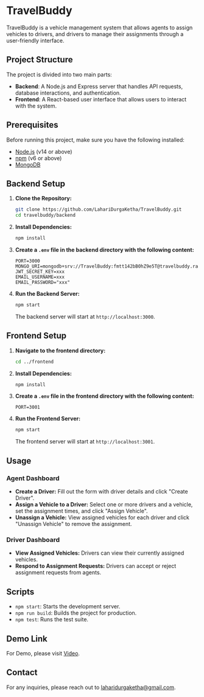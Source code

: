 # TravelBuddy

TravelBuddy is a vehicle management system that allows agents to assign vehicles to drivers, and drivers to manage their assignments through a user-friendly interface.

## Project Structure

The project is divided into two main parts:
- **Backend**: A Node.js and Express server that handles API requests, database interactions, and authentication.
- **Frontend**: A React-based user interface that allows users to interact with the system.

## Prerequisites

Before running this project, make sure you have the following installed:

- [Node.js](https://nodejs.org/) (v14 or above)
- [npm](https://www.npmjs.com/) (v6 or above)
- [MongoDB](https://www.mongodb.com/)

## Backend Setup

1. **Clone the Repository:**

   ```bash
   git clone https://github.com/LahariDurgaKetha/TravelBuddy.git
   cd travelbuddy/backend
   ```

2. **Install Dependencies:**

   ```bash
   npm install
   ```

3. **Create a `.env` file in the backend directory with the following content:**

   ```env
   PORT=3000
   MONGO_URI=mongodb+srv://TravelBuddy:fmtt142bB0hZ9e5T@travelbuddy.rauqxko.mongodb.net/
   JWT_SECRET_KEY=xxx
   EMAIL_USERNAME=xxx
   EMAIL_PASSWORD="xxx"
   ```

4. **Run the Backend Server:**

   ```bash
   npm start
   ```

   The backend server will start at `http://localhost:3000`.

## Frontend Setup

1. **Navigate to the frontend directory:**

   ```bash
   cd ../frontend
   ```

2. **Install Dependencies:**

   ```bash
   npm install
   ```

3. **Create a `.env` file in the frontend directory with the following content:**

   ```env
   PORT=3001
   ```

4. **Run the Frontend Server:**

   ```bash
   npm start
   ```

   The frontend server will start at `http://localhost:3001`.

## Usage

### Agent Dashboard

- **Create a Driver:** Fill out the form with driver details and click "Create Driver".
- **Assign a Vehicle to a Driver:** Select one or more drivers and a vehicle, set the assignment times, and click "Assign Vehicle".
- **Unassign a Vehicle:** View assigned vehicles for each driver and click "Unassign Vehicle" to remove the assignment.

### Driver Dashboard

- **View Assigned Vehicles:** Drivers can view their currently assigned vehicles.
- **Respond to Assignment Requests:** Drivers can accept or reject assignment requests from agents.

## Scripts

- `npm start`: Starts the development server.
- `npm run build`: Builds the project for production.
- `npm test`: Runs the test suite.

## Demo Link

For Demo, please visit [Video](https://drive.google.com/file/d/1s3E_ItiZOXA1nMWoBb9hS0TXZSDT1E2L/view?usp=drive_link).


## Contact

For any inquiries, please reach out to [laharidurgaketha@gmail.com](mailto:laharidurgaketha@gmail.com).
